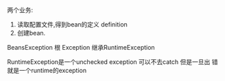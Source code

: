 

两个业务:
1. 读取配置文件,得到bean的定义 definition 
2. 创建bean.


BeansException 根 Exception 继承RuntimeException 

RuntimeException是一个unchecked exception 可以不去catch 但是一旦出
错就是一个runtime的exception
